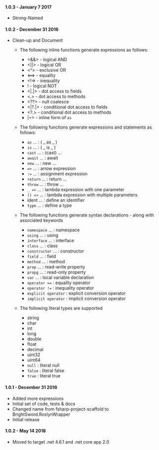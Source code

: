 #### 1.0.3 - January 7 2017
* Strong-Named

#### 1.0.2 - December 31 2016
* Clean-up and Document
    * The following inline functions generate expressions as follows:
        * <&&> - logical AND
        * <||> - logical OR
        * <^> - exclusive OR
        * <==> - equality
        * <!=> - inequality
        * ! - logical NOT
        * <|.|> - dot access to fields
        * <.> - dot access to methods
        * <\??> - null coalesce
        * <|?.|> - conditional dot access to fields
        * <\?.> - conditional dot access to methods
        * |~> - inline form of ``as``

    * The following functions generate expressions and statements as follows:
        * ``as`` ... : ( _ as _ )
        * ``is`` ... : ( _ is _ )
        * ``cast`` ... : (cast) ...
        * ``await`` ... : await
        * ``new`` ... : new ...
        * ``=>`` ... : arrow expression
        * ``:=`` ... : assignment expression
        * ``return`` ... : return ...
        * ``throw`` ... : throw ...
        * ``_ =>`` ... : lambda expression with one parameter
        * ``() =>`` ... : lambda expression with multiple parameters
        * ident ... : define an identifier
        * ``type`` ... : define a type

    * The following functions generate syntax declarations - along with associated keywords
        * ``namespace`` ... : namespace
        * ``using`` ... : using
        * ``interface`` ... : interface
        * ``class`` ... : class
        * ``constructor`` ... : constructor
        * ``field`` ... : field
        * ``method`` ... : method
        * ``prop`` ... : read-write property
        * ``propg`` ... : read-only property
        * ``var`` ... : local variable declaration
        * ``operator ==`` : equality operator
        * ``operator !=`` : inequality operator
        * ``explicit operator`` : explicit conversion operator
        * ``implicit operator`` : implicit conversion operator

    * The following literal types are supported
        * string
        * char
        * int
        * long
        * double
        * float
        * decimal
        * uint32
        * uint64
        * ``null`` : literal null
        * ``false`` : literal false
        * ``true`` : literal true

#### 1.0.1 - December 31 2016    
* Added more expressions
* Initial set of code, tests & docs
* Changed name from fsharp-project-scaffold to BrightSword.RoslynWrapper
* Initial release


#### 1.0.2 - May 14 2018 
* Moved to target .net 4.6.1 and .net core app 2.0 